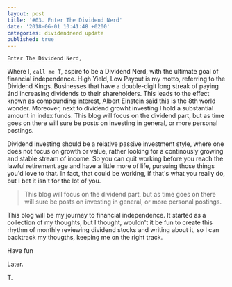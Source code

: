 ```yaml
---
layout: post
title: '#03. Enter The Dividend Nerd' 
date: '2018-06-01 10:41:48 +0200'
categories: dividendnerd update
published: true
---
```

`Enter The Dividend Nerd,`

Where I, `call me T`, aspire to be a Dividend Nerd, with the ultimate goal of financial independence. High Yield, Low Payout is my motto, referring to the Dividend Kings. Businesses that have a double-digit long streak of paying ánd increasing dividends to their shareholders. This leads to the effect known as compounding interest, Albert Einstein said this is the 8th world wonder. Moreover, next to dividend growht investing I hold a substantial amount in index funds. This blog will focus on the dividend part, but as time goes on there will sure be posts on investing in general, or more personal postings.

Dividend investing should be a relative passive investment style, where one does not focus on growth or value, rather looking for a continously growing and stable stream of income. So you can quit working before you reach the lawful retirement age and have a little more of life, pursuing those things you'd love to that. In fact, that could be working, if that's what you really do, but I bet it isn't for the lot of you.

>This blog will focus on the dividend part, but as time goes on there will sure be posts on investing in general, or more personal postings.

This blog will be my journey to financial independence. It started as a collection of my thoughts, but I thought, wouldn't it be fun to create this rhythm of monthly reviewing dividend stocks and writing about it, so I can backtrack my thougths, keeping me on the right track.

Have fun

Later.

T.
